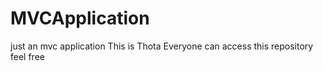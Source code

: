# MVCApplication
just an mvc application
This is Thota
Everyone can access this repository
feel free
